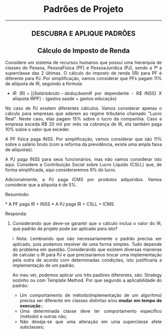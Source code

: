 # <h1 align="center"> Padrões de Projeto </h1>
<hr/>

## <h2 align="center">DESCUBRA E APLIQUE PADRÕES </h2>

<div align="justify">
  
 ## <h2 align="center">Cálculo de Imposto de Renda </h2>
 
 <p>Considere um sistema de recursos humanos que possui uma hierarquia de classes de Pessoa, PessoaFisica (PF) e PessoaJuridica (PJ), sendo a 1ª a superclasse das 2 últimas.  O cálculo do imposto de renda (IR) para PF é diferente para PJ. Por simplificação, vamos considerar que PFs pagam 11% de alíquota de IR, seguindo a fórmula: </p>

  * IR (R$) = [(Salário bruto - dedução em R$ por dependente - R$ INSS) X alíquota IRPF] - (gastos saúde + gastos educação)
  
  <p>No caso de PJ existem diferentes cálculos. Vamos considerar apenas o cálculo para empresas que aderem ao regime tributário chamado "Lucro Real". Neste caso, elas pagam 15% sobre o lucro da companhia. Caso a empresa exceda R$ 20 mil por mês na cobrança de IR, ela também paga 10% sobre o valor que exceder.
  
A PF física paga INSS. Por simplificação, vamos considerar que são 11% sobre o salário bruto (com a reforma da previdência, existe uma ampla faixa de alíquotas). 

A PJ paga INSS para seus funcionários, mas não vamos considerar isto aqui. Considere a Contribuição Social sobre Lucro Líquido (CSLL) que, de forma simplificada, aqui consideraremos 9% do lucro.

Adicionalmente, a PJ paga ICMS por produtos adquiridos. Vamos considerar que a alíquota é de 5%.

</p>

<p>Resumindo:</p>
  * A PF paga IR + INSS
  * A PJ paga IR + CSLL + ICMS

Responda:

1. Considerando que deve-se garantir que o cálculo inclua o valor do IR, que padrão de projeto pode ser aplicado para isto?

    ℹ️ Nota: Lembrando que não necessariamente o padrão precisa ser aplicado, pois podemos resolver de uma forma simples. Tudo depende do problema em questão. Considerando que existem diversas maneiras de calcular o IR para PJ e que precisaríamos trocar uma implementação pela outra de acordo com determinadas condições, isto justificaria a implementação de um padrão.

      <p>Ao meu ver, podemos aplicar uns três padõres diferentes, são: Strategy sozinho ou com Template Method. Por que segundo a aplicabilidade do padrão:</p>

      * Um comportamento de método(implementação de um algoritmo) precisa ser diferente em classes distintas e/ou <b> mudar em tempo de execução </b>;
      * Uma determinada classe deve ter comportamento específico (método) e outras não;
      * Não deseja-se que uma alteração em uma superclasse afete subclasses;

</div>
